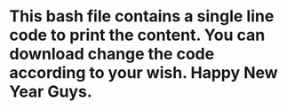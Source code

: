 # This bash file contains a single line code to print the content. You can download change the code according to your wish. Happy New Year Guys.
